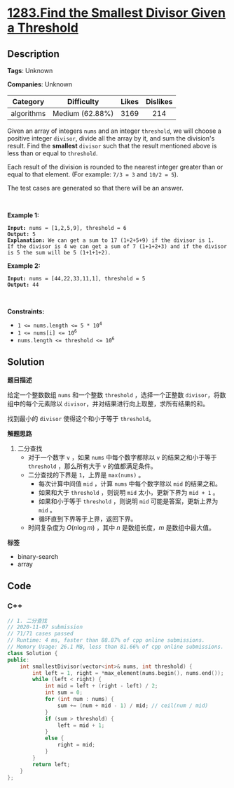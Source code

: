 # [1283.Find the Smallest Divisor Given a Threshold](https://leetcode.com/problems/find-the-smallest-divisor-given-a-threshold/description/)

## Description

**Tags**: Unknown

**Companies**: Unknown

|  Category  |   Difficulty    | Likes | Dislikes |
| :--------: | :-------------: | :---: | :------: |
| algorithms | Medium (62.88%) | 3169  |   214    |

<p>Given an array of integers <code>nums</code> and an integer <code>threshold</code>, we will choose a positive integer <code>divisor</code>, divide all the array by it, and sum the division&#39;s result. Find the <strong>smallest</strong> <code>divisor</code> such that the result mentioned above is less than or equal to <code>threshold</code>.</p>
<p>Each result of the division is rounded to the nearest integer greater than or equal to that element. (For example: <code>7/3 = 3</code> and <code>10/2 = 5</code>).</p>
<p>The test cases are generated so&nbsp;that there will be an answer.</p>
<p>&nbsp;</p>
<p><strong class="example">Example 1:</strong></p>
<pre><code><strong>Input:</strong> nums = [1,2,5,9], threshold = 6
<strong>Output:</strong> 5
<strong>Explanation:</strong> We can get a sum to 17 (1+2+5+9) if the divisor is 1.
If the divisor is 4 we can get a sum of 7 (1+1+2+3) and if the divisor is 5 the sum will be 5 (1+1+1+2). </code></pre>
<p><strong class="example">Example 2:</strong></p>
<pre><code><strong>Input:</strong> nums = [44,22,33,11,1], threshold = 5
<strong>Output:</strong> 44</code></pre>
<p>&nbsp;</p>
<p><strong>Constraints:</strong></p>
<ul>
  <li><code>1 &lt;= nums.length &lt;= 5 * 10<sup>4</sup></code></li>
  <li><code>1 &lt;= nums[i] &lt;= 10<sup>6</sup></code></li>
  <li><code>nums.length &lt;= threshold &lt;= 10<sup>6</sup></code></li>
</ul>

## Solution

**题目描述**

给定一个整数数组 `nums` 和一个整数 `threshold` ，选择一个正整数 `divisor`，将数组中的每个元素除以 `divisor`，并对结果进行向上取整，求所有结果的和。

找到最小的 `divisor` 使得这个和小于等于 `threshold`。

**解题思路**

1. 二分查找
   - 对于一个数字 `v` ，如果 `nums` 中每个数字都除以 `v` 的结果之和小于等于 `threshold` ，那么所有大于 `v` 的值都满足条件。
   - 二分查找的下界是 `1`，上界是 `max(nums)` 。
     - 每次计算中间值 `mid` ，计算 `nums` 中每个数字除以 `mid` 的结果之和。
     - 如果和大于 `threshold` ，则说明 `mid` 太小，更新下界为 `mid + 1` 。
     - 如果和小于等于 `threshold` ，则说明 `mid` 可能是答案，更新上界为 `mid` 。
     - 循环直到下界等于上界，返回下界。
   - 时间复杂度为 $O(n \log m)$ ，其中 $n$ 是数组长度，$m$ 是数组中最大值。

**标签**

- binary-search
- array

<!-- code start -->
## Code

### C++

```cpp
// 1. 二分查找
// 2020-11-07 submission
// 71/71 cases passed
// Runtime: 4 ms, faster than 88.87% of cpp online submissions.
// Memory Usage: 26.1 MB, less than 81.66% of cpp online submissions.
class Solution {
public:
    int smallestDivisor(vector<int>& nums, int threshold) {
        int left = 1, right = *max_element(nums.begin(), nums.end());
        while (left < right) {
            int mid = left + (right - left) / 2;
            int sum = 0;
            for (int num : nums) {
                sum += (num + mid - 1) / mid; // ceil(num / mid)
            }
            if (sum > threshold) {
                left = mid + 1;
            }
            else {
                right = mid;
            }
        }
        return left;
    }
};
```

<!-- code end -->
